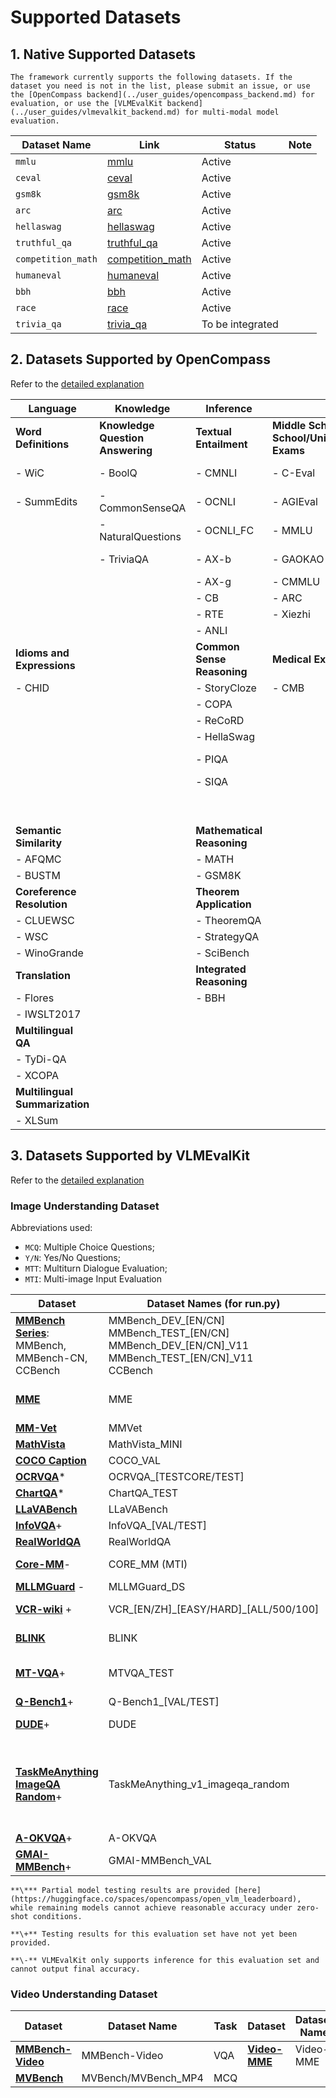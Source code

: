 # Supported Datasets

## 1. Native Supported Datasets
```{tip}
The framework currently supports the following datasets. If the dataset you need is not in the list, please submit an issue, or use the [OpenCompass backend](../user_guides/opencompass_backend.md) for evaluation, or use the [VLMEvalKit backend](../user_guides/vlmevalkit_backend.md) for multi-modal model evaluation.
```

| Dataset Name       | Link                                                                                   | Status | Note |
|--------------------|----------------------------------------------------------------------------------------|--------|------|
| `mmlu`             | [mmlu](https://modelscope.cn/datasets/modelscope/mmlu/summary)                         | Active |      |
| `ceval`            | [ceval](https://modelscope.cn/datasets/modelscope/ceval-exam/summary)                  | Active |      |
| `gsm8k`            | [gsm8k](https://modelscope.cn/datasets/modelscope/gsm8k/summary)                       | Active |      |
| `arc`              | [arc](https://modelscope.cn/datasets/modelscope/ai2_arc/summary)                       | Active |      |
| `hellaswag`        | [hellaswag](https://modelscope.cn/datasets/modelscope/hellaswag/summary)               | Active |      |
| `truthful_qa`      | [truthful_qa](https://modelscope.cn/datasets/modelscope/truthful_qa/summary)           | Active |      |
| `competition_math` | [competition_math](https://modelscope.cn/datasets/modelscope/competition_math/summary) | Active |      |
| `humaneval`        | [humaneval](https://modelscope.cn/datasets/modelscope/humaneval/summary)               | Active |      |
| `bbh`              | [bbh](https://modelscope.cn/datasets/modelscope/bbh/summary)                           | Active |      |
| `race`             | [race](https://modelscope.cn/datasets/modelscope/race/summary)                         | Active |      |
| `trivia_qa`        | [trivia_qa](https://modelscope.cn/datasets/modelscope/trivia_qa/summary)               | To be integrated |      |

## 2. Datasets Supported by OpenCompass
Refer to the [detailed explanation](https://github.com/open-compass/opencompass#-dataset-support)

| **Language**       | **Knowledge**                      | **Inference**                         | **Exams**                                    | **Comprehension**       | **Long Text**                   | **Safety**                        | **Code**                                   |
|-------------------|-----------------------------------|---------------------------------------|---------------------------------------------|-------------------------|----------------------------------|----------------------------------|--------------------------------------------|
| **Word Definitions**   | **Knowledge Question Answering**  | **Textual Entailment**                  | **Middle School/High School/University/Professional Exams**                | **Reading Comprehension**   | **Long Text Understanding**      | **Safety**                       | **Code**                                   |
| - WiC              | - BoolQ                           | - CMNLI                               | - C-Eval                                   | - C3                     | - LEval                          | - CivilComments                  | - HumanEval                                |
| - SummEdits       | - CommonSenseQA                   | - OCNLI                               | - AGIEval                                  | - CMRC                   | - LongBench                      | - CrowsPairs                     | - HumanEvalX                               |
|                   | - NaturalQuestions                | - OCNLI_FC                            | - MMLU                                     | - DRCD                   | - GovReports                     | - CValues                        | - MBPP                                     |
|                   | - TriviaQA                       | - AX-b                                | - GAOKAO-Bench                             | - MultiRC                | - NarrativeQA                    | - JigsawMultilingual             | - APPs                                     |
|                   |                                   | - AX-g                                | - CMMLU                                    | - RACE                   | - Qasper                         | - TruthfulQA                     | - DS1000                                   |
|                   |                                   | - CB                                   | - ARC                                       | - DROP                   |                                  | **Robustness**                   |                                            |
|                   |                                   | - RTE                                  | - Xiezhi                                   | - OpenBookQA             |                                  | - AdvGLUE                       |                                            |
|                   |                                   | - ANLI                                 |                                             | - SQuAD2.0              |                                  |                                  |                                            |
| **Idioms and Expressions** |                              | **Common Sense Reasoning**             | **Medical Exams**                            | **Content Summary**      |                                  |                                  |                                            |
| - CHID            |                                   | - StoryCloze                          | - CMB                                       | - CSL                    |                                  |                                  |                                            |
|                   |                                   | - COPA                                 |                                             | - LCSTS                  |                                  |                                  |                                            |
|                   |                                   | - ReCoRD                               |                                             | - XSum                   |                                  |                                  |                                            |
|                   |                                   | - HellaSwag                            |                                             | - SummScreen             |                                  |                                  |                                            |
|                   |                                   | - PIQA                                 |                                             | **Content Analysis**     |                                  |                                  |                                            |
|                   |                                   | - SIQA                                 |                                             | - EPRSTMT                |                                  |                                  |                                            |
|                   |                                   |                                       |                                             | - LAMBADA                |                                  |                                  |                                            |
|                   |                                   |                                       |                                             | - TNEWS                  |                                  |                                  |                                            |
| **Semantic Similarity** |                               | **Mathematical Reasoning**             |                                             |                         |                                  |                                  |                                            |
| - AFQMC           |                                   | - MATH                                 |                                             |                         |                                  |                                  |                                            |
| - BUSTM           |                                   | - GSM8K                                |                                             |                         |                                  |                                  |                                            |
| **Coreference Resolution** |                           | **Theorem Application**                |                                             |                         |                                  |                                  |                                            |
| - CLUEWSC         |                                   | - TheoremQA                            |                                             |                         |                                  |                                  |                                            |
| - WSC             |                                   | - StrategyQA                           |                                             |                         |                                  |                                  |                                            |
| - WinoGrande      |                                   | - SciBench                             |                                             |                         |                                  |                                  |                                            |
| **Translation**    |                                   | **Integrated Reasoning**               |                                             |                         |                                  |                                  |                                            |
| - Flores          |                                   | - BBH                                  |                                             |                         |                                  |                                  |                                            |
| - IWSLT2017       |                                   |                                       |                                             |                         |                                  |                                  |                                            |
| **Multilingual QA** |                                  |                                       |                                             |                         |                                  |                                  |                                            |
| - TyDi-QA         |                                   |                                       |                                             |                         |                                  |                                  |                                            |
| - XCOPA           |                                   |                                       |                                             |                         |                                  |                                  |                                            |
| **Multilingual Summarization** |                       |                                       |                                             |                         |                                  |                                  |                                            |
| - XLSum           |                                   |                                       |                                             |                         |                                  |                                  |                                            |



## 3. Datasets Supported by VLMEvalKit
Refer to the [detailed explanation](https://github.com/open-compass/VLMEvalKit/tree/main#-datasets-models-and-evaluation-results)

### Image Understanding Dataset

Abbreviations used:
- `MCQ`: Multiple Choice Questions; 
- `Y/N`: Yes/No Questions; 
- `MTT`: Multiturn Dialogue Evaluation; 
- `MTI`: Multi-image Input Evaluation

| Dataset                                                      | Dataset Names (for run.py)                             | Task | Dataset | Dataset Names (for run.py) | Task |
| ------------------------------------------------------------ | ------------------------------------------------------ | --------- | --------- | --------- | --------- |
| [**MMBench Series**](https://github.com/open-compass/mmbench/): <br>MMBench, MMBench-CN, CCBench | MMBench\_DEV\_[EN/CN] <br>MMBench\_TEST\_[EN/CN]<br>MMBench\_DEV\_[EN/CN]\_V11<br>MMBench\_TEST\_[EN/CN]\_V11<br>CCBench | MCQ | [**MMStar**](https://github.com/MMStar-Benchmark/MMStar) | MMStar | MCQ |
| [**MME**](https://github.com/BradyFU/Awesome-Multimodal-Large-Language-Models/tree/Evaluation) | MME | Y/N                                       | [**SEEDBench Series**](https://github.com/AILab-CVC/SEED-Bench) | SEEDBench_IMG <br>SEEDBench2 <br>SEEDBench2_Plus | MCQ                                                |
| [**MM-Vet**](https://github.com/yuweihao/MM-Vet)             | MMVet  | VQA                                              | [**MMMU**](https://mmmu-benchmark.github.io)  | MMMU_[DEV_VAL/TEST]                      | MCQ                                |
| [**MathVista**](https://mathvista.github.io)                 | MathVista_MINI | VQA                                         | [**ScienceQA_IMG**](https://scienceqa.github.io) | ScienceQA_[VAL/TEST]                     | MCQ                        |
| [**COCO Caption**](https://cocodataset.org)                  | COCO_VAL | Caption                                              | [**HallusionBench**](https://github.com/tianyi-lab/HallusionBench) | HallusionBench                                | Y/N                             |
| [**OCRVQA**](https://ocr-vqa.github.io)*                     | OCRVQA_[TESTCORE/TEST] | VQA                                 | [**TextVQA**](https://textvqa.org)* | TextVQA_VAL                      | VQA                              |
| [**ChartQA**](https://github.com/vis-nlp/ChartQA)*           | ChartQA_TEST | VQA                                          | [**AI2D**](https://allenai.org/data/diagrams) | AI2D_[TEST/TEST_NO_MASK]                                 | MCQ                         |
| [**LLaVABench**](https://huggingface.co/datasets/liuhaotian/llava-bench-in-the-wild) | LLaVABench | VQA                                            | [**DocVQA**](https://www.docvqa.org)+       | DocVQA_[VAL/TEST]                           | VQA                                         |
| [**InfoVQA**](https://www.docvqa.org/datasets/infographicvqa)+ | InfoVQA_[VAL/TEST] | VQA | [**OCRBench**](https://github.com/Yuliang-Liu/MultimodalOCR) | OCRBench | VQA |
| [**RealWorldQA**](https://x.ai/blog/grok-1.5v)            | RealWorldQA | MCQ                                          | [**POPE**](https://github.com/AoiDragon/POPE) | POPE                                           | Y/N                                            |
| [**Core-MM**](https://github.com/core-mm/core-mm)-          | CORE_MM (MTI) | VQA                                               | [**MMT-Bench**](https://mmt-bench.github.io)                 | MMT-Bench\_[VAL/ALL]<br>MMT-Bench\_[VAL/ALL]_MI | MCQ (MTI) |
| [**MLLMGuard**](https://github.com/Carol-gutianle/MLLMGuard) - | MLLMGuard_DS | VQA | [**AesBench**](https://github.com/yipoh/AesBench)+ | AesBench_[VAL/TEST] | MCQ |
| [**VCR-wiki**](https://huggingface.co/vcr-org/) + | VCR\_[EN/ZH]\_[EASY/HARD]_[ALL/500/100] | VQA | [**MMLongBench-Doc**](https://mayubo2333.github.io/MMLongBench-Doc/)+ | MMLongBench_DOC | VQA (MTI) |
| [**BLINK**](https://zeyofu.github.io/blink/) | BLINK | MCQ (MTI) | [**MathVision**](https://mathvision-cuhk.github.io)+ | MathVision<br>MathVision_MINI | VQA |
| [**MT-VQA**](https://github.com/bytedance/MTVQA)+ | MTVQA_TEST | VQA | [**MMDU**](https://liuziyu77.github.io/MMDU/)+ | MMDU | VQA (MTT, MTI) |
| [**Q-Bench1**](https://github.com/Q-Future/Q-Bench)+ | Q-Bench1_[VAL/TEST] | MCQ | [**A-Bench**](https://github.com/Q-Future/A-Bench)+ | A-Bench_[VAL/TEST] | MCQ |
| [**DUDE**](https://arxiv.org/abs/2305.08455)+ | DUDE | VQA (MTI) | [**SlideVQA**](https://arxiv.org/abs/2301.04883)+ | SLIDEVQA<br>SLIDEVQA_MINI | VQA (MTI) |
| [**TaskMeAnything ImageQA Random**](https://huggingface.co/datasets/weikaih/TaskMeAnything-v1-imageqa-random)+ | TaskMeAnything_v1_imageqa_random | MCQ  | [**MMMB and Multilingual MMBench**](https://sun-hailong.github.io/projects/Parrot/)+ | MMMB\_[ar/cn/en/pt/ru/tr]<br>MMBench_dev\_[ar/cn/en/pt/ru/tr]<br>MMMB<br>MTL_MMBench_DEV<br>PS: MMMB & MTL_MMBench_DEV <br>are **all-in-one** names for 6 langs | MCQ  |
| [**A-OKVQA**](https://arxiv.org/abs/2206.01718)+ | A-OKVQA | MCQ | [**MuirBench**](https://muirbench.github.io) | MUIRBench | MCQ |
| [**GMAI-MMBench**](https://huggingface.co/papers/2408.03361)+ | GMAI-MMBench_VAL | MCQ | [**TableVQABench**](https://arxiv.org/abs/2404.19205)+ | TableVQABench | VQA |

```{note}
**\*** Partial model testing results are provided [here](https://huggingface.co/spaces/opencompass/open_vlm_leaderboard), while remaining models cannot achieve reasonable accuracy under zero-shot conditions.

**\+** Testing results for this evaluation set have not yet been provided.

**\-** VLMEvalKit only supports inference for this evaluation set and cannot output final accuracy.
```

### Video Understanding Dataset

| Dataset                                              | Dataset Name          | Task | Dataset                                       | Dataset Name | Task |
| ---------------------------------------------------- | --------------------- | ---- | --------------------------------------------- | ------------ | ---- |
| [**MMBench-Video**](https://mmbench-video.github.io) | MMBench-Video        | VQA  | [**Video-MME**](https://video-mme.github.io/) | Video-MME   | MCQ  |
| [**MVBench**](https://github.com/OpenGVLab/Ask-Anything/blob/main/video_chat2/MVBENCH.md)| MVBench/MVBench_MP4 | MCQ  |       |                |      |